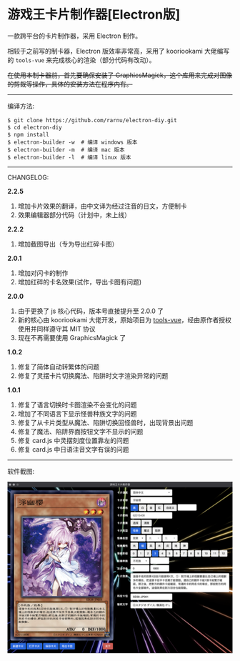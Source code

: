 # 游戏王卡片制作器[Electron版]

一款跨平台的卡片制作器，采用 Electron 制作。

相较于之前写的制卡器，Electron 版效率非常高，采用了 kooriookami 大佬编写的 ```tools-vue``` 来完成核心的渲染（部分代码有改动）。

~~在使用本制卡器前，首先要确保安装了 GraphicsMagick，这个库用来完成对图像的剪裁等操作，具体的安装方法在程序内有。~~

- - -

编译方法:

```shell
$ git clone https://github.com/rarnu/electron-diy.git
$ cd electron-diy
$ npm install
$ electron-builder -w  # 编译 windows 版本
$ electron-builder -m  # 编译 mac 版本
$ electron-builder -l  # 编译 linux 版本
```

- - -

CHANGELOG:

**2.2.5**

1. 增加卡片效果的翻译，由中文译为经过注音的日文，方便制卡
2. 效果编辑器部分代码（计划中，未上线）

**2.2.2**

1. 增加截图导出（专为导出红碎卡图）

**2.0.1**

1. 增加对闪卡的制作
2. 增加红碎的卡名效果(试作，导出卡图有问题)

**2.0.0**

1. 由于更换了 js 核心代码，版本号直接提升至 2.0.0 了
2. 新的核心由 kooriookami 大佬开发，原始项目为 [tools-vue](https://github.com/kooriookami/tools-vue)，经由原作者授权使用并同样遵守其 MIT 协议
3. 现在不再需要使用 GraphicsMagick 了

**1.0.2**

1. 修复了简体自动转繁体的问题
2. 修复了灵摆卡片切换魔法、陷阱时文字渲染异常的问题

**1.0.1**

1. 修复了语言切换时卡图渲染不会变化的问题
2. 增加了不同语言下显示怪兽种族文字的问题
3. 修复了从卡片类型从魔法、陷阱切换回怪兽时，出现背景出问题
4. 修复了魔法、陷阱界面按钮文字不显示的问题
5. 修复 card.js 中灵摆刻度位置靠左的问题
6. 修复 card.js 中日语注音文字有误的问题

- - -

软件截图:

![](./screenshot/screenshot.png)

